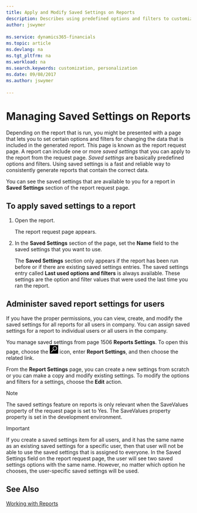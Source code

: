 ```yaml
---
title: Apply and Modify Saved Settings on Reports 
description: Describes using predefined options and filters to customize a report, and to generate the correct data.
author: jswymer

ms.service: dynamics365-financials
ms.topic: article
ms.devlang: na
ms.tgt_pltfrm: na
ms.workload: na
ms.search.keywords: customization, personalization
ms.date: 09/08/2017
ms.author: jswymer

---
```

# Managing Saved Settings on Reports
Depending on the report that is run, you might be presented with a page that lets you to set certain options and filters for changing the data that is included in the generated report. This page is known as the report request page. A report can include one or more *saved settings* that you can apply to the report from the request page. *Saved settings* are basically predefined options and filters. Using saved settings is a fast and reliable way to consistently generate reports that contain the correct data.

You can see the saved settings that are available to you for a report in **Saved Settings** section of the report request page.  

## To apply saved settings to a report
1. Open the report.

   The report request page appears.    
2. In the **Saved Settings** section of the page, set the **Name** field  to the saved settings that you want to use.

   The **Saved Settings** section only appears if the report has been run before or if there are existing saved settings entries. The saved settings entry called **Last used options and filters** is always available. These settings are the option and filter values that were used the last time you ran the report.

## Administer saved report settings for users
If you have the proper permissions, you can view, create, and modify the saved settings for all reports for all users in company. You can assign saved settings for a report to individual users or all users in the company.

You manage saved settings from page 1506 **Reports Settings**. To open this page, choose the ![Search for Page or Report](media/ui-search/search_small.png "Search for Page or Report icon") icon, enter **Report Settings**, and then choose the related link.

From the **Report Settings** page, you can create a new settings from scratch or you can make a copy and modify existing settings. To modify the options and filters for a settings, choose the **Edit** action.

> [!NOTE]
> The saved settings feature on reports is only relevant when the SaveValues property of the request page is set to Yes. The SaveValues property property is set in the development environment.  

> [!Important]
> If you create a saved settings item for all users, and it has the same name as an existing saved settings for a specific user, then that user will not be able to use the saved settings that is assigned to everyone.  In the Saved Settings field on the report request page, the user will see two saved settings options with the same name. However, no matter which option he chooses, the user-specific saved settings will be used.

## See Also
[Working with Reports](ui-work-report.md)  
